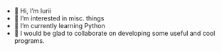 - 👋 Hi, I’m Iurii
- 👀 I’m interested in misc. things
- 🌱 I’m currently learning Python
- 💞️ I would be glad to collaborate on developing some useful and cool programs.
